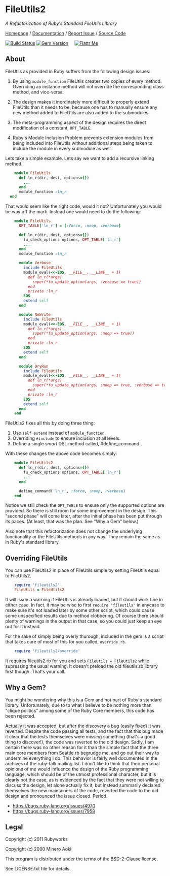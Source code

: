 # FileUtils2

*A Refactorization of Ruby's Standard FileUtils Library*

[Homepage](http://rubyworks.github.com/fileutils2) /
[Documentation](http://rubydoc.info/gems/fileutils2) /
[Report Issue](http://github.com/rubyworks/fileutils2/issues) /
[Source Code](http://github.com/rubyworks/fileutils2)

[![Build Status](https://secure.travis-ci.org/rubyworks/fileutils2.png)](http://travis-ci.org/rubyworks/fileutils2)
[![Gem Version](https://badge.fury.io/rb/fileutils2.png)](http://badge.fury.io/rb/fileutils2) &nbsp; &nbsp;
[![Flattr Me](http://api.flattr.com/button/flattr-badge-large.png)](http://flattr.com/thing/324911/Rubyworks-Ruby-Development-Fund)


## About

FileUtils as provided in Ruby suffers from the following design issues:

1. By using `module_function` FileUtils creates two copies of every method.
   Overriding an instance method will not override the corresponding class
   method, and vice-versa.

2. The design makes it inordinately more difficult to properly extend 
   FileUtils than it needs to be, because one has to manually ensure any
   new method added to FileUtils are also added to the submodules.

3. The meta-programming aspect of the design requires the direct modification
   of a constant, `OPT_TABLE`.

4. Ruby's Module Inclusion Problem prevents extension modules from being included
   into FileUtils without additional steps being taken to include the module
   in every submodule as well.

Lets take a simple example. Lets say we want to add a recursive linking
method. 

```ruby
    module FileUtils
      def ln_r(dir, dest, options={})
        ...
      end
      module_function :ln_r
  end
```

That would seem like the right code, would it not? Unfortunately you would be
way off the mark. Instead one would need to do the following:

```ruby
    module FileUtils
      OPT_TABLE['ln_r'] = [:force, :noop, :verbose]

      def ln_r(dir, dest, options={})
        fu_check_options options, OPT_TABLE['ln_r']
        ...
      end
      module_function :ln_r

      module Verbose
        include FileUtils
        module_eval(<<-EOS, __FILE__, __LINE__ + 1)
          def ln_r(*args)
            super(*fu_update_option(args, :verbose => true))
          end
          private :ln_r
        EOS
        extend self
      end

      module NoWrite
        include FileUtils
        module_eval(<<-EOS, __FILE__, __LINE__ + 1)
          def ln_r(*args)
            super(*fu_update_option(args, :noop => true))
          end
          private :ln_r
        EOS
        extend self
      end

      module DryRun
        include FileUtils
        module_eval(<<-EOS, __FILE__, __LINE__ + 1)
          def ln_r(*args)
            super(*fu_update_option(args, :noop => true, :verbose => true))
          end
          private :ln_r
        EOS
        extend self
      end
    end
```

FileUtils2 fixes all this by doing three thing:

1. Use `self extend` instead of `module_function`.
2. Overriding `#include` to ensure inclusion at all levels.
3. Define a single *smart* DSL method called, #define_command`.

With these changes the above code becomes simply:

```ruby
    module FileUtils2
      def ln_r(dir, dest, options={})
        fu_check_options options, OPT_TABLE['ln_r']
        ...
      end

      define_command('ln_r', :force, :noop, :verbose)
    end
```

Notice we still check the `OPT_TABLE` to ensure only the supported options
are provided. So there is still room for some improvement in the design.
This "second phase" will come later, after the initial phase has been put 
through its paces. (At least, that was the plan. See "Why a Gem" below.)

Also note that this refactorization does not change the underlying functionality
or the FileUtils methods in any way. They remain the same as in Ruby's standard
library.


## Overriding FileUtils

You can use FileUtils2 in place of FileUtils simple by setting FileUtils
equal to FileUtils2.

```ruby
    require 'fileutils2'
    FileUtils = FileUtils2
```

It will issue a warning if FileUtils is already loaded, but it should work fine
in either case. In fact, it may be wise to first `require 'fileutils'` in anycase
to make sure it's not loaded later by some other script, which could cause some
unspecified results due to method clobbering. Of course there should plenty
of warnings in the output in that case, so you could just keep an eye out for
it instead.

For the sake of simply being overly thurough, included in the gem is a script
that takes care of most of this for you called, `override.rb`.

```ruby
    require 'fileutils2/override'
```

It requires fileutils2.rb for you and sets `FileUtils = FileUtils2` while
supressing the usual warning. It doesn't preload the old fileutils.rb library
first though. That's your call.


## Why a Gem?

You might be wondering why this is a Gem and not part of Ruby's standard library.
Unfortunately, due to to what I believe to be nothing more than "clique politics"
among some of the  Ruby Core members, this code has been rejected.

Actually it was accepted, but after the discovery a bug (easily fixed) it was
reverted. Despite the code passing all tests, and the fact that this bug made it
clear that the tests themselves were missing something (that's a good thing to 
discover!), the code was reverted to the old design. Sadly, I am certain there
was no other reason for it than the simple fact that the three main core members
from Seattle.rb begrudge me, and go out their way to undermine everything I do.
This behavior is fairly well documented in the archives of the ruby-talk mailing
list. I don't like to think that their personal opinions of me would influence
the design of the Ruby programming language, which should be of the utmost
professional character, but it is clearly not the case, as is evidenced by
the fact that they were not willing to discuss the design, let alone actually fix
it, but instead summarily declared themselves the new maintainers of the code,
reverted the code to the old design and pronounced the issue closed. Period.

* https://bugs.ruby-lang.org/issues/4970
* https://bugs.ruby-lang.org/issues/7958


## Legal

Copyright (c) 2011 Rubyworks

Copyright (c) 2000 Minero Aoki

This program is distributed under the terms of the
[BSD-2-Clause](http://www.spdx.org/licenses/BSD-2-Clause) license.

See LICENSE.txt file for details.

